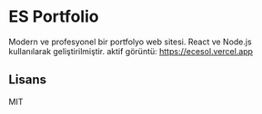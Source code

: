 # ES Portfolio

Modern ve profesyonel bir portfolyo web sitesi. React ve Node.js kullanılarak geliştirilmiştir.
aktif görüntü: https://ecesol.vercel.app



## Lisans

MIT
